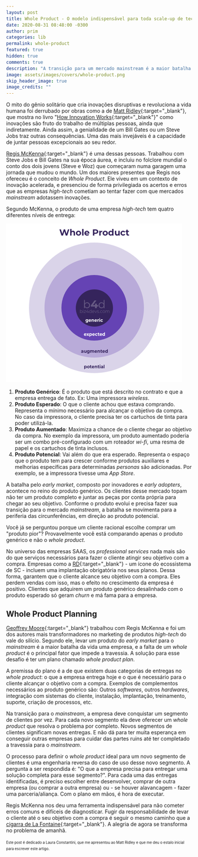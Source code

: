 ```yaml
---
layout: post
title: Whole Product - O modelo indispensável para toda scale-up de tecnologia
date: 2020-08-31 08:48:00 -0300
author: prim
categories: lib
permalink: whole-product
featured: true
hidden: true
comments: true
description: "A transição para um mercado mainstream é a maior batalha da vida de uma scale-up. Um dos problemas mais comuns é o desalinhamento entre o que o cliente espera quando está comprando o produto e o que ele realmente entrega. O modelo do whole product e o seu planejamento são uma ferramenta indispensável para qualquer empresa de tecnologia que quer escalar."
image: assets/images/covers/whole-product.png
skip_header_image: true
image_credits: ""
---
```

O mito do gênio solitário que cria inovações disruptivas e revoluciona a vida humana foi derrubado por obras como a de [Matt Ridley](https://en.wikipedia.org/wiki/Matt_Ridley){:target="_blank"}, que mostra no livro "[How Innovation Works](https://www.amazon.com.br/How-Innovation-Works-Flourishes-Freedom-ebook/dp/B07WSBV7YZ/ref=asc_df_B07WSBV7YZ/){:target="_blank"}" como inovações são fruto do trabalho de múltiplas pessoas, ainda que indiretamente. Ainda assim, a genialidade de um Bill Gates ou um Steve Jobs traz outras consequências. Uma das mais invejáveis é a capacidade de juntar pessoas excepcionais ao seu redor.

[Regis McKenna](https://en.wikipedia.org/wiki/Regis_McKenna){:target="_blank"} é uma dessas pessoas. Trabalhou com Steve Jobs e Bill Gates na sua época áurea, e incluiu no folclore mundial o conto dos dois jovens (Steve e Woz) que começaram numa garagem uma jornada que mudou o mundo. Um dos maiores presentes que Regis nos ofereceu é o conceito de *Whole Product*. Ele viveu em um contexto de inovação acelerada, e presenciou de forma privilegiada os acertos e erros que as empresas *high-tech* cometiam ao tentar fazer com que mercados *mainstream* adotassem inovações.

Segundo McKenna, o produto de uma empresa *high-tech* tem quatro diferentes níveis de entrega:

![Whole Product](assets/images/posts/whole-product.png)

1. **Produto Genérico**: É o produto que está descrito no contrato e que a empresa entrega de fato. Ex: Uma impressora *wireless*.
2. **Produto Esperado**: O que o cliente achou que estava comprando. Representa o mínimo necessário para alcançar o objetivo da compra. No caso da impressora, o cliente precisa ter os cartuchos de tinta para poder utilizá-la.
3. **Produto Aumentado**: Maximiza a chance de o cliente chegar ao objetivo da compra. No exemplo da impressora, um produto aumentado poderia ser um combo pré-configurado com um roteador *wi-fi*, uma resma de papel e os cartuchos de tinta inclusos.
4. **Produto Potencial**: Vai além do que era esperado. Representa o espaço que o produto tem para crescer conforme produtos auxiliares e melhorias específicas para determinadas *personas* são adicionadas. Por exemplo, se a impressora tivesse uma *App Store*.

A batalha pelo *early market*, composto por inovadores e *early adopters*, acontece no reino do produto genérico. Os clientes desse mercado topam não ter um produto completo e juntar as peças por conta própria para chegar ao seu objetivo. Conforme o produto evolui e precisa fazer sua transição para o mercado *mainstream*, a batalha se movimenta para a periferia das circunferências, em direção ao produto potencial.

Você já se perguntou porque um cliente racional escolhe comprar um "produto pior"? Provavelmente você está comparando apenas o produto genérico e não o *whole product*. 

No universo das empresas SAAS, os *professional services* nada mais são do que serviços necessários para fazer o cliente atingir seu objetivo com a compra. Empresas como a [RD](https://www.rdstation.com){:target="_blank"} - um ícone do ecossistema de SC - incluem uma implantação obrigatória nos seus planos. Dessa forma, garantem que o cliente alcance seu objetivo com a compra. Eles perdem vendas com isso, mas o efeito no crescimento da empresa é positivo. Clientes que adquirem um produto genérico desalinhado com o produto esperado só geram *churn* e má fama para a empresa.

## Whole Product Planning

[Geoffrey Moore](https://en.wikipedia.org/wiki/Geoffrey_Moore){:target="_blank"} trabalhou com Regis McKenna e foi um dos autores mais transformadores no marketing de produtos *high-tech* do vale do silício. Segundo ele, levar um produto do *early market* para o *mainstream* é a maior batalha da vida uma empresa, e a falta de um *whole product* é o principal fator que impede a travessia. A solução para esse desafio é ter um plano chamado *whole product plan*.

A premissa do plano é a de que existem duas categorias de entregas no *whole product*: o que a empresa entrega hoje e o que é necessário para o cliente alcançar o objetivo com a compra. Exemplos de complementos necessários ao produto genérico são: Outros *softwares*, outros *hardwares*, integração com sistemas do cliente, instalação, implantação, treinamento, suporte, criação de processos, etc.

Na transição para o *mainstream*, a empresa deve conquistar um segmento de clientes por vez. Para cada novo segmento ela deve oferecer um *whole product* que resolva o problema por completo. Novos segmentos de clientes significam novas entregas. E não dá para ter muita esperança em conseguir outras empresas para cuidar das partes ruins até ter completado a travessia para o *mainstream*.

O processo para definir o *whole product* ideal para um novo segmento de clientes é uma engenharia reversa do caso de uso desse novo segmento. A pergunta a ser respondida é: "O que a empresa precisa para entregar uma solução completa para esse segmento?". Para cada uma das entregas identificadas, é preciso escolher entre desenvolver, comprar de outra empresa (ou comprar a outra empresa) ou - se houver alavancagem - fazer uma parceria/aliança. Com o plano em mãos, é hora de executar.

Regis McKenna nos deu uma ferramenta indispensável para não cometer erros comuns e difíceis de diagnosticar. Fugir da responsabilidade de levar o cliente até o seu objetivo com a compra é seguir o mesmo caminho que a [cigarra de La Fontaine](https://pt.wikipedia.org/wiki/A_Cigarra_e_a_Formiga){:target="_blank"}. A alegria de agora se transforma no problema de amanhã.

<small><small>Este post é dedicado a Laura Constantini, que me apresentou ao Matt Ridley e que me deu o estalo inicial para escrever este artigo.</small></small>